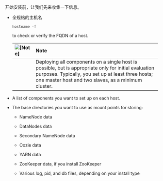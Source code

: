 开始安装前，让我们先来收集一下信息。

* 全规格的主机名

  ```
  hostname -f
  ```

  to check or verify the FQDN of a host.

  | ![](https://docs.hortonworks.com/HDPDocuments/Ambari-2.5.0.3/bk_ambari-installation/common/images/admon/note.png "\[Note\]") | Note |
  | :--- | :--- |
  |  | Deploying all components on a single host is possible, but is appropriate only for initial evaluation purposes. Typically, you set up at least three hosts; one master host and two slaves, as a minimum cluster. |

* A list of components you want to set up on each host.

* The base directories you want to use as mount points for storing:

  * NameNode data

  * DataNodes data

  * Secondary NameNode data

  * Oozie data

  * YARN data

  * ZooKeeper data, if you install ZooKeeper

  * Various log, pid, and db files, depending on your install type



